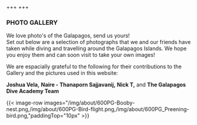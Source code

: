 +++
+++

### PHOTO GALLERY

<span class="strapline">We love photo's of the Galapagos, send us yours! </span>
<br></B>
Set out below are a selection of photographs that we and our friends have taken while diving and travelling around the Galapagos Islands.  We hope you enjoy them and can soon visit to take your own images!

We are espacially grateful to the following for their contributions to the Gallery and the pictures used in this website:

**Joshua Vela,**
**Naire - Thanaporn Sajjavanij,**
**Nick T,**
and 
**The Galapagos Dive Academy Team**


{{< image-row images="/img/about/600PG-Booby-nest.png,/img/about/600PG-Bird-flight.png,/img/about/600PG_Preening-bird.png,"paddingTop="10px" >}}
